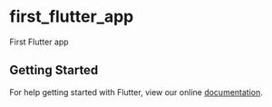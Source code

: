 # first_flutter_app

First Flutter app

## Getting Started

For help getting started with Flutter, view our online
[documentation](https://flutter.io/).
